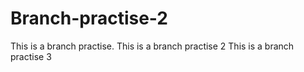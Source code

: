 # Branch-practise-2
This is a branch practise. 
This is a branch practise 2 
This is a branch practise 3
